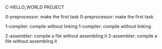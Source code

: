 C-HELLO_WORLD PROJECT


0-preprocessor: make the first task 
0-preprocessor: make the first task 

1-compiler: compile without linking
1-compiler: compile without linking

2-assembler: compile a file without assembling it 
2-assembler: compile a file without assembling it 

